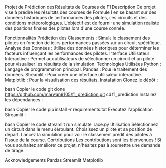 Projet de Prédiction des Résultats de Courses de F1
Description
Ce projet vise à prédire les résultats des courses de Formule 1 en se basant sur des données historiques de performances des pilotes, des circuits et des conditions météorologiques. L'objectif est de fournir une simulation réaliste des positions finales des pilotes lors d'une course donnée.

Fonctionnalités
Prédiction des Classements : Simule le classement des pilotes en fonction de leurs performances passées sur un circuit spécifique.
Analyse des Données : Utilise des données historiques pour déterminer les facteurs influençant les performances des pilotes.
Interface Utilisateur Interactive : Permet aux utilisateurs de sélectionner un circuit et un pilote pour visualiser les résultats de la simulation.
Technologies Utilisées
Python : Langage de programmation principal.
Pandas : Pour le traitement des données.
Streamlit : Pour créer une interface utilisateur interactive.
Matplotlib : Pour la visualisation des résultats.
Installation
Clonez le dépôt :

bash
Copier le code
git clone https://github.com/marwan9105/f1_prediction.git
cd f1_prediction
Installez les dépendances :

bash
Copier le code
pip install -r requirements.txt
Exécutez l'application Streamlit :

bash
Copier le code
streamlit run simulate_race.py
Utilisation
Sélectionnez un circuit dans le menu déroulant.
Choisissez un pilote et sa position de départ.
Lancez la simulation pour voir le classement prédit des pilotes à l'issue de la course.
Contributions
Les contributions sont les bienvenues ! Si vous souhaitez améliorer ce projet, n'hésitez pas à soumettre une demande de tirage.

Acknowledgements
Pandas
Streamlit
Matplotlib
